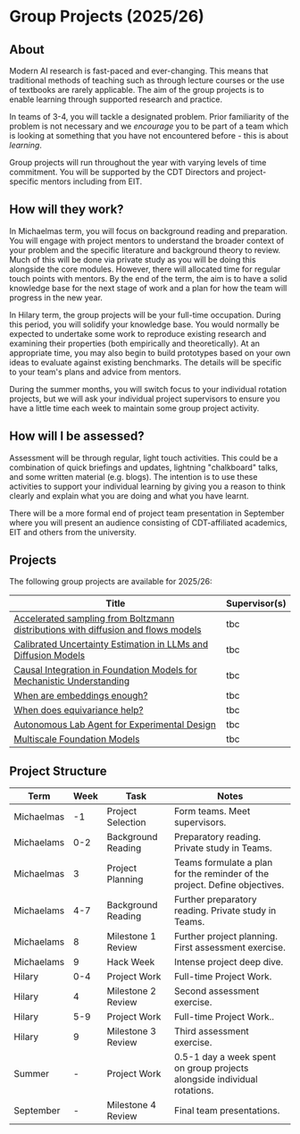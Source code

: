 # Group Projects (2025/26)

## About

Modern AI research is fast-paced and ever-changing. This means that traditional methods of teaching such as through lecture courses or the use of textbooks are rarely applicable. The aim of the group projects is to enable learning through supported research and practice.

In teams of 3-4, you will tackle a designated problem. Prior familiarity of the problem is not necessary and we *encourage* you to be part of a team which is looking at something that you have not encountered before - this is about *learning*.

Group projects will run throughout the year with varying levels of time commitment. You will be supported by the CDT Directors and project-specific mentors including from EIT. 

## How will they work?

In Michaelmas term, you will focus on background reading and preparation. You will engage with project mentors to understand the broader context of your problem and the specific literature and background theory to review. Much of this will be done via private study as you will be doing this alongside the core modules. However, there will allocated time for regular touch points with mentors. By the end of the term, the aim is to have a solid knowledge base for the next stage of work and a plan for how the team will progress in the new year.

In Hilary term, the group projects will be your full-time occupation. During this period, you will solidify your knowledge base. You would normally be expected to undertake some work to reproduce existing research and examining their properties (both empirically and theoretically). At an appropriate time, you may also begin to build prototypes based on your own ideas to evaluate against existing benchmarks. The details will be specific to your team's plans and advice from mentors.

During the summer months, you will switch focus to your individual rotation projects, but we will ask your individual project supervisors to ensure you have a little time each week to maintain some group project activity.

## How will I be assessed?

Assessment will be through regular, light touch activities. This could be a combination of quick briefings and updates, lightning "chalkboard" talks, and some written material (e.g. blogs). The intention is to use these activities to support your individual learning by giving you a reason to think clearly and explain what you are doing and what you have learnt.

There will be a more formal end of project team presentation in September where you will present an audience consisting of CDT-affiliated academics, EIT and others from the university.

## Projects

The following group projects are available for 2025/26:

| Title | Supervisor(s) | 
| ----- | ------------- |
| [Accelerated sampling from Boltzmann distributions with diffusion and flows models](boltzmann.md) | tbc |
| [Calibrated Uncertainty Estimation in LLMs and Diffusion Models](calibrated_uncertainty.md) | tbc | 
| [Causal Integration in Foundation Models for Mechanistic Understanding](causal_integration.md) | tbc | 
| [When are embeddings enough?](embeddings.md) | tbc | 
| [When does equivariance help?](equivariance.md) | tbc | 
| [Autonomous Lab Agent for Experimental Design](labagent.md) | tbc |
| [Multiscale Foundation Models](multiscale_foundation.md) | tbc | 

## Project Structure

| Term | Week | Task | Notes |
| ---- | ---- | --------- | ----- |
| Michaelmas | -1 | Project Selection | Form teams. Meet supervisors. |
| Michaelams | 0-2 | Background Reading | Preparatory reading. Private study in Teams. |
| Michaelmas | 3 | Project Planning | Teams formulate a plan for the reminder of the project. Define objectives. | 
| Michaelams | 4-7 | Background Reading | Further preparatory reading. Private study in Teams. |
| Michaelams | 8 | Milestone 1 Review | Further project planning. First assessment exercise. |
| Michaelams | 9 | Hack Week | Intense project deep dive. |
| Hilary | 0-4 | Project Work | Full-time Project Work. |
| Hilary | 4 | Milestone 2 Review | Second assessment exercise. | 
| Hilary | 5-9 | Project Work | Full-time Project Work.. |
| Hilary | 9 | Milestone 3 Review | Third assessment exercise. | 
| Summer | - | Project Work | 0.5-1 day a week spent on group projects alongside individual rotations. |
| September | - | Milestone 4 Review | Final team presentations. | 
















